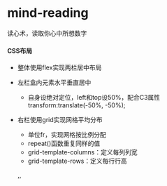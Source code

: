 # mind-reading
读心术，读取你心中所想数字

#### CSS布局
* 整体使用flex实现两栏居中布局
* 左栏盒内元素水平垂直居中
    * 自身设绝对定位，left和top设50%，配合C3属性transform:translate(-50%, -50%);
* 右栏使用grid实现网格平均分布
    * 单位fr，实现网格按比例分配
    * repeat()函数重复同样的值
    * grid-template-columns：定义每列列宽
    * grid-template-rows：定义每行行高


    ,,